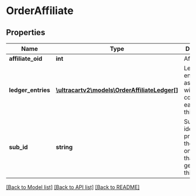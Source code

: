 # OrderAffiliate

## Properties
Name | Type | Description | Notes
------------ | ------------- | ------------- | -------------
**affiliate_oid** | **int** | Affiliate ID | [optional] 
**ledger_entries** | [**\ultracartv2\models\OrderAffiliateLedger[]**](OrderAffiliateLedger.md) | Ledger entries associated with all the commissions earned on this order | [optional] 
**sub_id** | **string** | Sub identifier provided by the affiliate on the click that generated this order | [optional] 

[[Back to Model list]](../README.md#documentation-for-models) [[Back to API list]](../README.md#documentation-for-api-endpoints) [[Back to README]](../README.md)


